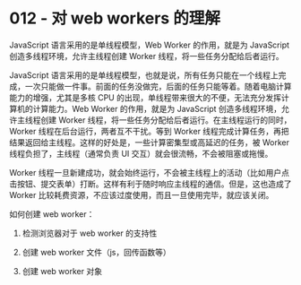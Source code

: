 # 012 - 对 web workers 的理解

JavaScript 语言采用的是单线程模型，Web Worker 的作用，就是为 JavaScript 创造多线程环境，允许主线程创建 Worker 线程，将一些任务分配给后者运行。

JavaScript 语言采用的是单线程模型，也就是说，所有任务只能在一个线程上完成，一次只能做一件事。前面的任务没做完，后面的任务只能等着。随着电脑计算能力的增强，尤其是多核 CPU
的出现，单线程带来很大的不便，无法充分发挥计算机的计算能力。Web Worker 的作用，就是为 JavaScript 创造多线程环境，允许主线程创建 Worker 线程，将一些任务分配给后者运行。在主线程运行的同时，Worker
线程在后台运行，两者互不干扰。等到 Worker 线程完成计算任务，再把结果返回给主线程。这样的好处是，一些计算密集型或高延迟的任务，被 Worker 线程负担了，主线程（通常负责 UI 交互）就会很流畅，不会被阻塞或拖慢。

Worker 线程一旦新建成功，就会始终运行，不会被主线程上的活动（比如用户点击按钮、提交表单）打断。这样有利于随时响应主线程的通信。但是，这也造成了 Worker 比较耗费资源，不应该过度使用，而且一旦使用完毕，就应该关闭。

如何创建 web worker：

1. 检测浏览器对于 web worker 的支持性

2. 创建 web worker 文件（js，回传函数等）

3. 创建 web worker 对象
